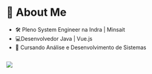 
  <h1>👤 About Me </h1>


- 🛠 Pleno System Engineer na Indra | Minsait
- 💻Desenvolvedor Java | Vue.js
- 📖 Cursando Análise e Desenvolvimento de Sistemas

##

 
 ##
  
  <div>
   <a href="https://www.linkedin.com/in/breno-ryan-09a45b220/" target="_blank"><img src="https://img.shields.io/badge/-LinkedIn-%230077B5?style=for-the-badge&logo=linkedin&logoColor=white" target="_blank"></a> 
  </div>  
